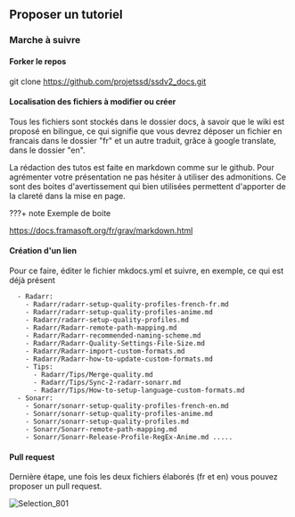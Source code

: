 ## Proposer un tutoriel

### Marche à suivre 

#### Forker le repos
git clone https://github.com/projetssd/ssdv2_docs.git

#### Localisation des fichiers à modifier ou créer
Tous les fichiers sont stockés dans le dossier docs, à savoir que le wiki est proposé en bilingue, ce qui signifie que vous devrez déposer un fichier en francais dans le dossier "fr" et un autre traduit, grâce à google translate, dans le dossier "en".

La rédaction des tutos est faite en markdown comme sur le github. Pour agrémenter votre présentation ne pas hésiter à utiliser des admonitions. Ce sont des boites d'avertissement qui bien utilisées permettent d'apporter de la clareté dans la mise en page. 

???+ note
    Exemple de boite

https://docs.framasoft.org/fr/grav/markdown.html

#### Création d'un lien
Pour ce faire, éditer le fichier mkdocs.yml et suivre, en exemple, ce qui est déjà présent

```
  - Radarr:
    - Radarr/radarr-setup-quality-profiles-french-fr.md
    - Radarr/radarr-setup-quality-profiles-anime.md
    - Radarr/radarr-setup-quality-profiles.md
    - Radarr/Radarr-remote-path-mapping.md
    - Radarr/Radarr-recommended-naming-scheme.md
    - Radarr/Radarr-Quality-Settings-File-Size.md
    - Radarr/Radarr-import-custom-formats.md
    - Radarr/Radarr-how-to-update-custom-formats.md
    - Tips:
      - Radarr/Tips/Merge-quality.md
      - Radarr/Tips/Sync-2-radarr-sonarr.md
      - Radarr/Tips/How-to-setup-language-custom-formats.md
  - Sonarr:
    - Sonarr/sonarr-setup-quality-profiles-french-en.md
    - Sonarr/sonarr-setup-quality-profiles-anime.md
    - Sonarr/sonarr-setup-quality-profiles.md
    - Sonarr/Sonarr-remote-path-mapping.md
    - Sonarr/Sonarr-Release-Profile-RegEx-Anime.md .....
```


#### Pull request

Dernière étape, une fois les deux fichiers élaborés (fr et en) vous pouvez proposer un pull request.

![Selection_801](https://github.com/projetssd/ssdv2/assets/7422124/0548afb6-77bc-40a1-83df-8bd17afa0be3)


